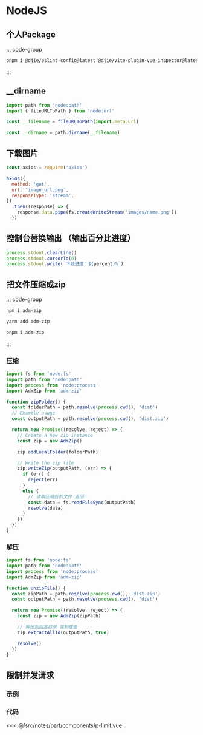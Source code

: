 # NodeJS

<script setup>
import PLimit from './components/p-limit.vue'
</script>

## 个人Package

::: code-group

```bash [前端]
pnpm i @djie/eslint-config@latest @djie/vite-plugin-vue-inspector@latest @djie/unocss@latest -D
```

:::

## __dirname

```js
import path from 'node:path'
import { fileURLToPath } from 'node:url'

const __filename = fileURLToPath(import.meta.url)

const __dirname = path.dirname(__filename)
```

## 下载图片

```js
const axios = require('axios')

axios({
  method: 'get',
  url: 'image_url.png',
  responseType: 'stream',
})
  .then((response) => {
    response.data.pipe(fs.createWriteStream('images/name.png'))
  })
```

## 控制台替换输出 （输出百分比进度）

```js
process.stdout.clearLine()
process.stdout.cursorTo(0)
process.stdout.write(`下载进度：${percent}%`)
```

## 把文件压缩成zip

::: code-group

```bash [npm]
npm i adm-zip
```

```bash [yarn]
yarn add adm-zip
```

```bash [pnpm]
pnpm i adm-zip
```

:::

### 压缩
```js
import fs from 'node:fs'
import path from 'node:path'
import process from 'node:process'
import AdmZip from 'adm-zip'

function zipFolder() {
  const folderPath = path.resolve(process.cwd(), 'dist')
  // Example usage
  const outputPath = path.resolve(process.cwd(), 'dist.zip')

  return new Promise((resolve, reject) => {
    // Create a new zip instance
    const zip = new AdmZip()

    zip.addLocalFolder(folderPath)

    // Write the zip file
    zip.writeZip(outputPath, (err) => {
      if (err) {
        reject(err)
      }
      else {
        // 读取压缩后的文件 返回
        const data = fs.readFileSync(outputPath)
        resolve(data)
      }
    })
  })
}
```

### 解压
```js
import fs from 'node:fs'
import path from 'node:path'
import process from 'node:process'
import AdmZip from 'adm-zip'

function unzipFile() {
  const zipPath = path.resolve(process.cwd(), 'dist.zip')
  const outputPath = path.resolve(process.cwd(), 'dist')

  return new Promise((resolve, reject) => {
    const zip = new AdmZip(zipPath)

    // 解压到指定目录 强制覆盖
    zip.extractAllTo(outputPath, true)

    resolve()
  })
}
```

## 限制并发请求

### 示例

<DemoContainer>
    <PLimit></PLimit>
</DemoContainer>

### 代码

<<< @/src/notes/part/components/p-limit.vue
